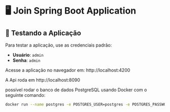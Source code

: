 # 🖥️ **Join Spring Boot Application**

## 🚀 **Testando a Aplicação**

Para testar a aplicação, use as credenciais padrão:

- **Usuário**: `admin`
- **Senha**: `admin`

Acesse a aplicação no navegador em:
http://localhost:4200

A Api roda em
http://localhost:8090

 possível rodar o banco de dados PostgreSQL usando Docker com o seguinte comando:

```bash
docker run --name postgres -e POSTGRES_USER=postgres -e POSTGRES_PASSWORD=123456789 -e POSTGRES_DB=join -p 5432:5432 -d postgres



